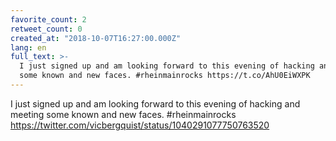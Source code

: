 ```yaml
---
favorite_count: 2
retweet_count: 0
created_at: "2018-10-07T16:27:00.000Z"
lang: en
full_text: >-
  I just signed up and am looking forward to this evening of hacking and meeting
  some known and new faces. #rheinmainrocks https://t.co/AhU0EiWXPK
---
```


I just signed up and am looking forward to this evening of hacking and meeting
some known and new faces. #rheinmainrocks
<https://twitter.com/vicbergquist/status/1040291077750763520>
